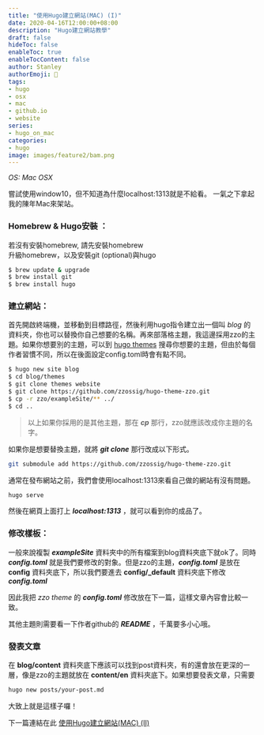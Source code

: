 ```yaml
---
title: "使用Hugo建立網站(MAC) (I)"
date: 2020-04-16T12:00:00+08:00
description: "Hugo建立網站教學"
draft: false
hideToc: false
enableToc: true
enableTocContent: false
author: Stanley
authorEmoji: 🎅
tags:
- hugo
- osx
- mac
- github.io
- website
series:
- hugo_on_mac
categories:
- hugo
image: images/feature2/bam.png
---
```


_OS: Mac OSX_

嘗試使用window10，但不知道為什麼localhost:1313就是不給看。
一氣之下拿起我的陳年Mac來架站。

### Homebrew & Hugo安裝 ：

若沒有安裝homebrew, 請先安裝homebrew  
升級homebrew，以及安裝git (optional)與hugo
```Bash
$ brew update & upgrade
$ brew install git
$ brew install hugo
```  


### 建立網站：

首先開啟終端機，並移動到目標路徑，然後利用hugo指令建立出一個叫 _blog_ 的資料夾，你也可以替換你自己想要的名稱。再來部落格主題，我這邊採用zzo的主題。如果你想要別的主題，可以到 [hugo themes](https://themes.gohugo.io/) 搜尋你想要的主題，但由於每個作者習慣不同，所以在後面設定config.toml時會有點不同。


```Bash
$ hugo new site blog
$ cd blog/themes
$ git clone themes website
$ git clone https://github.com/zzossig/hugo-theme-zzo.git
$ cp -r zzo/exampleSite/** ../
$ cd ..
```

> 以上如果你採用的是其他主題，那在 **_cp_** 那行，zzo就應該改成你主題的名字。

如果你是想要替換主題，就將 **_git clone_** 那行改成以下形式。
```bash
git submodule add https://github.com/zzossig/hugo-theme-zzo.git
```  

通常在發布網站之前，我們會使用localhost:1313來看自己做的網站有沒有問題。

```bash
hugo serve
```

然後在網頁上面打上 **_localhost:1313_** ，就可以看到你的成品了。

### 修改樣板：  

一般來說複製 **_exampleSite_** 資料夾中的所有檔案到blog資料夾底下就ok了。同時 **_config.toml_** 就是我們要修改的對象。但是zzo的主題，**_config.toml_** 是放在 **config** 資料夾底下，所以我們要進去 **config/_default** 資料夾底下修改 **_config.toml_**

因此我把 _zzo theme_ 的 **_config.toml_** 修改放在下一篇，這樣文章內容會比較一致。

其他主題則需要看一下作者github的 **_README_** ，千萬要多小心哦。

### 發表文章
在 **blog/content** 資料夾底下應該可以找到post資料夾，有的還會放在更深的一層，像是zzo的主題就放在 **content/en** 資料夾底下。如果想要發表文章，只需要

```bash
hugo new posts/your-post.md
```

大致上就是這樣子囉！


下一篇連結在此
[使用Hugo建立網站(MAC) (II)](https://stanley98745.github.io/posts/hugo_on_mac2/)
